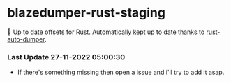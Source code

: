 # blazedumper-rust-staging

🚀 Up to date offsets for Rust. Automatically kept up to date thanks to [rust-auto-dumper](https://github.com/Akandesh/rust-auto-dumper).


### Last Update 27-11-2022 05:00:30
- If there's something missing then open a issue and i'll try to add it asap.